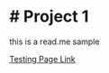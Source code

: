 # # Project 1

this is a read.me sample

[Testing Page Link](https://becskeens.github.io/Skeens_Bec_ART2210/)